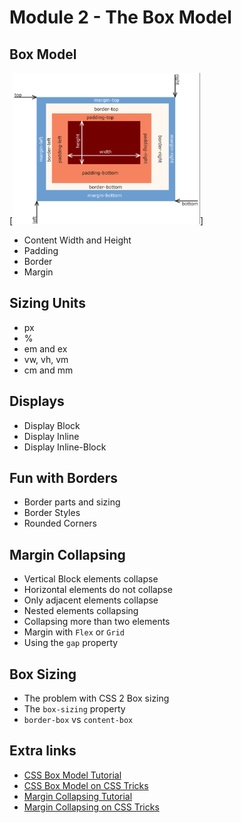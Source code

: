 # Module 2 - The Box Model
## Box Model
[<img src="./assets/Box Model.png" width="300">]
* Content Width and Height
* Padding
* Border
* Margin

## Sizing Units
* px
* %
* em and ex
* vw, vh, vm
* cm and mm

## Displays
* Display Block
* Display Inline
* Display Inline-Block

## Fun with Borders
* Border parts and sizing
* Border Styles
* Rounded Corners
  
## Margin Collapsing
* Vertical Block elements collapse
* Horizontal elements do not collapse
* Only adjacent elements collapse
* Nested elements collapsing
* Collapsing more than two elements
* Margin with `Flex` or `Grid`
* Using the `gap` property

## Box Sizing
* The problem with CSS 2 Box sizing
* The `box-sizing` property
* `border-box` vs `content-box`
  

## Extra links
* [CSS Box Model Tutorial](https://vegibit.com/what-is-the-css-box-model/)
* [CSS Box Model on CSS Tricks](https://css-tricks.com/the-css-box-model/)
* [Margin Collapsing Tutorial](https://www.joshwcomeau.com/css/rules-of-margin-collapse/)
* [Margin Collapsing on CSS Tricks](https://css-tricks.com/what-you-should-know-about-collapsing-margins/)